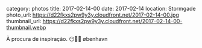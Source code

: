 category: photos 
title: 2017-02-14-00
date: 2017-02-14
location: Stormgade
photo_url: https://d22fkxs2pw9y3y.cloudfront.net/2017-02-14-00.jpg
thumbnail_url: https://d22fkxs2pw9y3y.cloudfront.net/2017-02-14-00-thumbnail.webp

À procura de inspiração. 😶🔦💡          øbenhavn    